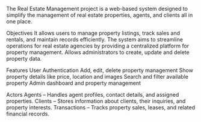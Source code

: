 The Real Estate Management project is a web-based system designed to simplify the management of real estate properties, agents, and clients all in one place.

Objectives
It allows users to manage property listings, track sales and rentals, and maintain records efficiently. 
The system aims to streamline operations for real estate agencies by providing a centralized platform for property management. 
Allows administrators to create, update and delete property data.

Features
User Authentication
Add, edit, delete property management
Show property details like price, location and images
Search and filter available property
Admin dashboard and property management

Actors
Agents – Handles agent profiles, contact details, and assigned properties.
Clients – Stores information about clients, their inquiries, and property interests.
Transactions – Tracks property sales, leases, and related financial records.

